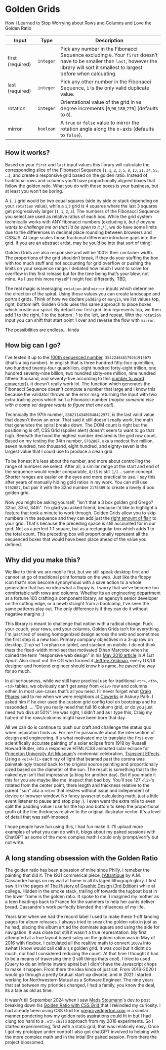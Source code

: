 # Golden Grids
How I Learned to Stop Worrying about Rows and Columns and Love the Golden Ratio

| Input | Type | Description |
| --- | --- | --- |
| first (required) | `integer` | Pick any number in the Fibonacci Sequence excluding `0`. Your `first` doesn’t have to be smaller than `last`, however the library will sort it smallest to largest before when calcuating. |
| last (required) | `integer` | Pick any other number in the Fibonacci Sequence, `1` is the only valid duplicate value. |
| rotation | `integer` | Orientational value of the grid in `90` degree increments [`0`,`90`,`180`,`270`] (defaults to `0`). |
| mirror | `boolean` | A `true` or `false` value to mirror the rotation angle along the x-axis (defaults to `false`). |

## How it works?
Based on your `first` and `last` input values this library will calculate the corresponding slice of the Fibonacci Sequence (`1`, `1`, `2`, `3`, `5`, `8`, `13`, `21`, `34`, `55`, ...), and create a responsive grid based on the golden ratio.  Instead of traditional rows and columns you'll have proportionally aligned boxes that follow the golden ratio. What you do with those boxes is your business, but at least you won't be boring. 

 A `1`, `1` grid would be two equal squares (side by side or stack depending on your `rotation` value), while a `1`,`3` grid is 4 squares where the last 3 squares get progressively larger (`1`, `1`, `2`, `3`). The numbers of the Fibonacci Sequence you select are used as relative ratios of each box.  While the grid system technically works with ANY fibonacci numbers (excluding `0`, *but if anyone wants to challenge me on that i'd be open to it ;)* ), we do have some limits due to the differences in decimal place rounding between browsers and CSS/JS. At large scales those fractional difference introduce gaps into the grid. If you are an abstract artist, may be you’d be into that sort of thing!

Golden Grids are also responsive and will be 100% their container width. The proportions of the grid shouldn’t break, if they do your stuffing the box with too much stuff and not accounting for grid overflow or pushing the limits on your sequence range. I debated how much I want to solve for overflow in this first release but for the time being that’s your blew, not mine. As I use this more myself I might feel differently, TBD,

The real magic  is leveraging `rotation` and `mirror` inputs which determine the direction of the spiral. Using these values you can create landscape and portrait grids. Think of how we declare `padding` or `margin`, we list values top, right, bottom left. Golden Grids uses this same approach to place boxes which create our spiral. By default our first grid item represents top, we then add 1 to the right, 1 to the bottom , 1 to the left, and repeat. With the `rotation` input you can shift that start point 1 over and reverse the flow with `mirror`.

The possibilities are endless… kinda

## How big can I go?
I've tested it up to the [100th sequenced number](https://www.math.net/list-of-fibonacci-numbers), `354224848179261915075` (that’s a big number). In english that is three hundred fifty-four quintillion, two hundred twenty-four quadrillion, eight hundred forty-eight trillion, one hundred seventy-nine billion, two hundred sixty-one million, nine hundred fifteen thousand, and seventy-five according to this [number to word converter](https://www.calculatorsoup.com/calculators/conversions/numberstowords.php))). It doesn't really work lol. The function which generates the Fibonacci Sequence doesn't compute a number that large and I know this because the validator  throws an the error msg returning the input with two extra trailing zeros which isn’t a Fibonacci number (*maybe someone else with a comp sci degree wants to figure that one out!*).

Technically the 97th number, `83621143489848422977`, is the last valid value that doesn't throw an error. That said it still doesn't really work, the math that generates the spiral breaks down. The DOM count is right but the positioning is off, CSS Grid (spoiler alert) doesn't seem to want to go that high. Beneath the hood the highest number declared is the grid row count. Based on my testing the 34th number, `5702887`, aka a modest five million, seven hundred, two thousand, eight hundred, and eighty-seven is the largest value that I could use to produce a clean grid.

To be honest it's less about the number, and more about controlling the range of numbers we select. After all, a similar range at the start and end of the sequence would render comparable, `8/16` is still `1/2`… same concept. Shorter ranges are easier on the eyes and more practical to use. I say this after years of manually hiding gold ratios in my work. You can still use `5702887`, but pair it with the 32nd number `2178309` to create a lovely 4 box golden grid.

 Now you might be asking yourself, "isn't that a 3 box golden grid Grego? 32nd, 33rd, 34th". I'm glad you asked friend, because i'd like to highlight a feature that took a minute to work through. Golden Grids allow you to skip numbers in the sequence and they can add just the [right amount of flair](https://www.youtube.com/watch?v=F7SNEdjftno) to your grid. That's because the preceding space is still accounted for in our grid. Not as a perfect 1:1 square, but as a rectangular box which adds 1 to the total count. This preceding box will proportionally represent all the sequenced boxes that would have been place ahead of the value you defined.

## Why did you make this?
We like to think we are mobile first, but we still speak desktop first and cannot let go of traditional print formats on the web. Just like the floppy icon that's now become synonymous with a save action to a whole generation that has no idea what a floppy is. I worry that we’ve become too comfortable with rows and columns. Whether its an engineering department at a fortune 100 crafting a component library, an agency’s senior developer on the cutting edge, or a newb straight from a bootcamp, I've seen the same patterns play out. The only difference is if they can do it without negative margins ;) 

This library is meant to challenge that notion with a radical change. Fuck your couch, your rows, and your columns, Golden Grids isn't for everything. I'm just tired of seeing homogenized design across the web and sometimes the first step is a new tool. Primary company objectives in a 3-up row on desktop, 2-up w/ 1 orphan on tablet, and stacked on mobile. I do not think thats the fixed-width mind-set that motivated Ethan Marcotte when he coined the term "responsive web design" in his [May 2010 article](https://alistapart.com/article/responsive-web-design/) in *A List Apart*. Also shout out the OG who formed it [Jeffrey Zeldman](https://en.wikipedia.org/wiki/Jeffrey_Zeldman), every UX/UI designer and frontend engineer should know his name, he paved the way for so much. 

In all seriousness, while we still have practical use for traditional `<tr>`, `<th>`, `<td>` tables, we obviously can't get away from `<div>` row and columns either. In most use-cases that’s all you need. I’ll never forget what [Craig Phares](https://x.com/craigphares) said to me when we were neighbors at [Cowerks](https://www.cowerks.com/) in Asbury Park. I asked him if he ever used the custom grid config tool on bootstrap and he responded …. “Do you really need that full 16 column grid, or do you just need two divs at 50%”. He was right, I didn’t and as I type this, Craig my hatred of the rows/columns might have been born that day.

 All we can do is continue to push our craft and challenge the status quo when inspiration finds us. For me I'm passionate about the intersection of design and engineering. It's what motivated me to translate the first-ever scientifically accurate painting of a solar eclipse from 1918 by Russell Howard Butler, into a responsive HTML/CSS animated solar eclipse for [Princeton University Art Museum](https://artmuseum.princeton.edu/)'s centennial celebration, [Transient Effects](https://artmuseum.princeton.edu/transient-effects). Using a `<ul>`/`<li>` each ray of light that beamed past the corona was painstakingly traced back to the original source painting and proportionally sized based on the diameter of the sun. The result is something that to the naked eye isn't that impressive (a blog for another day). But if you made it this far you are maybe like me, inspect that bad boy. You'll see 127 `<li>`'s rotated from the center point, there length and thickness relative to the parent "sun" aka a `<div>` that resizes without issue and independent of device or browser window. No fancy javascript calculating math, just a little event listener to pause and stop play ;). I even went the extra mile to even split the padding value I use for the top and bottom to keep the proportional groth of the line thickness relative to the original illustrator vector. It's a level of detail that was self-imposed.

I hope people have fun using this, I had fun make it. I'll upload more examples of what you can do with it, blogs about my paired sessions with ChatGPT as some of the more complex math I could only prompt/verify but not write. 

## A long standing obsession with the Golden Ratio
The golden ratio has been a passion of mine since Philly. I remeber the painting that did it. The 1931 commerical piece, [l’Atlantique](https://www.singulart.com/en/blog/2024/11/18/latlantique-by-a-m-cassandre-bc/?srsltid=AfmBOoqgNP_Zmgl_aaC6JxqdfLVkmmWCcF1w75P1f2wtDuxrSU0EBot1) by A.M. Cassandre hangs on my wall at home in all its laged lithograph glory. I first saw it in the pages of [The History of Graphic Design (3rd Edition)](https://www.amazon.com/History-Graphic-Design-Philip-Meggs/dp/0471291986) while at college. Hidden in the smoke stack, trailing off towards the tugboat boat in the lower frame is the golden ratio. It spoke to me, I imagined my mother as a teen headings back to France for the summers to help her aunts deliver bread. Cassandre's work perfectly blended the influences of my life.

Years later when we had the record label I used to make these 1-off landing pages for album releases. I always tried to sneak the golden ratio in just as he had, placing the album art ad the dominate square and using the side for navigation. It was close but still it wasn't a true represntation. My first attempted at a true layout based soley on the golden ration was in May of 2016 with flexbox. I calculated all the realtive math to convert `100vw` into awhat I know would call call a `1`,`8` golden grid. It was cool but it didnt do much, nor had I considered reducing the count. At that time I thought it had to be a means of traversing time (I still things thats cool). I tried to used jQuery to do an infinite inward spiral but I didn't have the Javascript chops to make it happen. From there the idea kinda of just sat. From 2016-2020 I would go through a pretty brutual start-up divorce, and in 2021 I started working for Northwestern Mutual as a Software Engineer. The nine years that sat between my priorities changed, I had a family, you know the deal, its a tale as old as time.

 It wasn't till September 2024 when I saw [Mads Stoumann](https://stoumann.dk/)'s dev.to post breaking down his [Golden Ratio with CSS Grid ](https://dev.to/madsstoumann/the-golden-ratio-in-css-53d0) that I rekindled my curiosity. I had already been using CSS Grid for [gregoryedgerton.com](https://gregoryedgerton.com/) in a similar manner pondering how my golden ratio aspirations could fit in but I had clung too hard to a `:nth-child` approach from my 2016 experiments. So I started experimenting, first with a static grid, that was relaticely easy. Once I got my prototpye under control I also got chatGPT involved to helping with the more complex math and in the intial 6hr paired session. From there the project blossomed.
